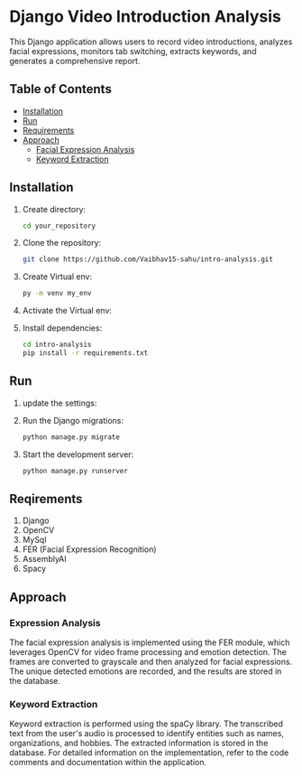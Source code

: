 # Django Video Introduction Analysis

This Django application allows users to record video introductions, analyzes facial expressions, monitors tab switching, extracts keywords, and generates a comprehensive report.

## Table of Contents
- [Installation](#installation)
- [Run](#Run)
- [Requirements](#requirements)
- [Approach](#approach)
  - [Facial Expression Analysis](#facial-expression-analysis)
  - [Keyword Extraction](#keyword-extraction)

## Installation
1. Create directory:
    ```bash
    cd your_repository
2. Clone the repository:
    ```bash
    git clone https://github.com/Vaibhav15-sahu/intro-analysis.git
3. Create Virtual env:
    ```bash
    py -m venv my_env
4. Activate the Virtual env:

5. Install dependencies:
    ```bash
    cd intro-analysis
    pip install -r requirements.txt
## Run
1. update the settings:
    
2. Run the Django migrations:
    ```bash
    python manage.py migrate
3. Start the development server:
    ```bash
    python manage.py runserver
## Reqirements
1. Django
2. OpenCV
3. MySql
4. FER (Facial Expression Recognition)
5. AssemblyAI
6. Spacy

## Approach
### Expression Analysis
The facial expression analysis is implemented using the FER module, which leverages OpenCV for video frame processing and emotion detection. The frames are converted to grayscale and then analyzed for facial expressions. The unique detected emotions are recorded, and the results are stored in the database.

### Keyword Extraction
Keyword extraction is performed using the spaCy library. The transcribed text from the user's audio is processed to identify entities such as names, organizations, and hobbies. The extracted information is stored in the database.
For detailed information on the implementation, refer to the code comments and documentation within the application.